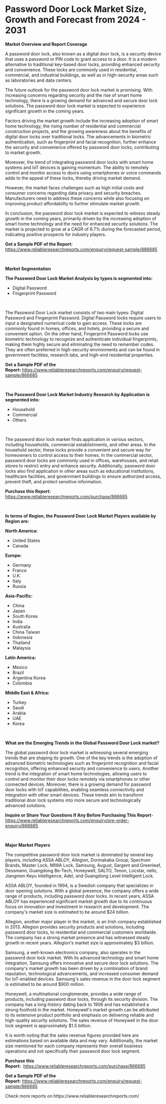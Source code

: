 <p><h1>Password Door Lock Market Size, Growth and Forecast from 2024 - 2031</h1></p><p><strong>Market Overview and Report Coverage</strong></p>
<p><p>A password door lock, also known as a digital door lock, is a security device that uses a password or PIN code to grant access to a door. It is a modern alternative to traditional key-based door locks, providing enhanced security and convenience. These locks are commonly used in residential, commercial, and industrial buildings, as well as in high-security areas such as laboratories and data centers.</p><p>The future outlook for the password door lock market is promising. With increasing concerns regarding security and the rise of smart home technology, there is a growing demand for advanced and secure door lock solutions. The password door lock market is expected to experience significant growth in the coming years.</p><p>Factors driving the market growth include the increasing adoption of smart home technology, the rising number of residential and commercial construction projects, and the growing awareness about the benefits of digital door locks over traditional locks. The advancements in biometric authentication, such as fingerprint and facial recognition, further enhance the security and convenience offered by password door locks, contributing to market growth.</p><p>Moreover, the trend of integrating password door locks with smart home systems and IoT devices is gaining momentum. The ability to remotely control and monitor access to doors using smartphones or voice commands adds to the appeal of these locks, thereby driving market demand.</p><p>However, the market faces challenges such as high initial costs and consumer concerns regarding data privacy and security breaches. Manufacturers need to address these concerns while also focusing on improving product affordability to further stimulate market growth.</p><p>In conclusion, the password door lock market is expected to witness steady growth in the coming years, primarily driven by the increasing adoption of smart home technology and the need for enhanced security solutions. The market is projected to grow at a CAGR of 6.7% during the forecasted period, indicating positive prospects for industry players.</p></p>
<p><strong>Get a Sample PDF of the Report:</strong> <a href="https://www.reliableresearchreports.com/enquiry/request-sample/866685">https://www.reliableresearchreports.com/enquiry/request-sample/866685</a></p>
<p>&nbsp;</p>
<p><strong>Market Segmentation</strong></p>
<p><strong>The Password Door Lock Market Analysis by types is segmented into:</strong></p>
<p><ul><li>Digital Password</li><li>Fingerprint Password</li></ul></p>
<p>&nbsp;</p>
<p><p>The Password Door Lock market consists of two main types: Digital Password and Fingerprint Password. Digital Password locks require users to input a designated numerical code to gain access. These locks are commonly found in homes, offices, and hotels, providing a secure and convenient option. On the other hand, Fingerprint Password locks use biometric technology to recognize and authenticate individual fingerprints, making them highly secure and eliminating the need to remember codes. They are often preferred in high-security environments and can be found in government facilities, research labs, and high-end residential properties.</p></p>
<p><strong>Get a Sample PDF of the Report:</strong>&nbsp;<a href="https://www.reliableresearchreports.com/enquiry/request-sample/866685">https://www.reliableresearchreports.com/enquiry/request-sample/866685</a></p>
<p>&nbsp;</p>
<p><strong>The Password Door Lock Market Industry Research by Application is segmented into:</strong></p>
<p><ul><li>Household</li><li>Commercial</li><li>Others</li></ul></p>
<p>&nbsp;</p>
<p><p>The password door lock market finds application in various sectors, including households, commercial establishments, and other areas. In the household sector, these locks provide a convenient and secure way for homeowners to control access to their homes. In the commercial sector, password door locks are commonly used in offices, warehouses, and retail stores to restrict entry and enhance security. Additionally, password door locks also find application in other areas such as educational institutions, healthcare facilities, and government buildings to ensure authorized access, prevent theft, and protect sensitive information.</p></p>
<p><strong>Purchase this Report:</strong>&nbsp; <a href="https://www.reliableresearchreports.com/purchase/866685">https://www.reliableresearchreports.com/purchase/866685</a></p>
<p>&nbsp;</p>
<p><strong>In terms of Region, the Password Door Lock Market Players available by Region are:</strong></p>
<p>
    <p> <strong> North America: </strong>
        <ul>
            <li>United States</li>
            <li>Canada</li>
        </ul>
        </p> 
    <p> <strong> Europe: </strong>
        <ul>
            <li>Germany</li>
            <li>France</li>
            <li>U.K.</li>
            <li>Italy</li>
            <li>Russia</li>
        </ul>
        </p> 
    <p> <strong> Asia-Pacific: </strong>
        <ul>
            <li>China</li>
            <li>Japan</li>
            <li>South Korea</li>
            <li>India</li>
            <li>Australia</li>
            <li>China Taiwan</li>
            <li>Indonesia</li>
            <li>Thailand</li>
            <li>Malaysia</li>
        </ul>
        </p> 
    <p> <strong> Latin America: </strong>
        <ul>
            <li>Mexico</li>
            <li>Brazil</li>
            <li>Argentina Korea</li>
            <li>Colombia</li>
        </ul>
        </p> 
    <p> <strong> Middle East & Africa: </strong>
        <ul>
            <li>Turkey</li>
            <li>Saudi</li>
            <li>Arabia</li>
            <li>UAE</li>
            <li>Korea</li>
        </ul>
    </p>
    </p>
<p>&nbsp;</p>
<p><strong>What are the Emerging Trends in the Global Password Door Lock market?</strong></p>
<p><p>The global password door lock market is witnessing several emerging trends that are shaping its growth. One of the key trends is the adoption of advanced biometric technologies such as fingerprint recognition and facial recognition, offering enhanced security and convenience to users. Another trend is the integration of smart home technologies, allowing users to control and monitor their door locks remotely via smartphones or other connected devices. Moreover, there is a growing demand for password door locks with IoT capabilities, enabling seamless connectivity and integration with other smart devices. These trends aim to transform traditional door lock systems into more secure and technologically advanced solutions.</p></p>
<p><strong>Inquire or Share Your Questions If Any Before Purchasing This Report</strong>- <a href="https://www.reliableresearchreports.com/enquiry/pre-order-enquiry/866685">https://www.reliableresearchreports.com/enquiry/pre-order-enquiry/866685</a></p>
<p>&nbsp;</p>
<p><strong>Major Market Players</strong></p>
<p><p>The competitive password door lock market is dominated by several key players, including ASSA ABLOY, Allegion, Dormakaba Group, Spectrum Brands, Master Lock, MIWA Lock, Samsung, August, Sargent and Greenleaf, Dessmann, Guangdong Be-Tech, Honeywell, SALTO, Tenon, Locstar, nello, Jiangmen Keyu Intelligence, Adel, and Guangdong Level Intelligent Lock.</p><p>ASSA ABLOY, founded in 1994, is a Swedish company that specializes in door opening solutions. With a global presence, the company offers a wide range of products, including password door locks. In recent years, ASSA ABLOY has experienced significant market growth due to its continuous focus on innovation and investment in research and development. The company's market size is estimated to be around $24 billion.</p><p>Allegion, another major player in the market, is an Irish company established in 2013. Allegion provides security products and solutions, including password door locks, to residential and commercial customers worldwide. The company has a strong market presence and has witnessed steady growth in recent years. Allegion's market size is approximately $3 billion.</p><p>Samsung, a well-known electronics company, also operates in the password door lock market. With its advanced technology and smart home integration, Samsung offers innovative and secure door lock solutions. The company's market growth has been driven by a combination of brand reputation, technological advancements, and increased consumer demand for IoT-enabled devices. Samsung's sales revenue in the door lock segment is estimated to be around $900 million.</p><p>Honeywell, a multinational conglomerate, provides a wide range of products, including password door locks, through its security division. The company has a long history dating back to 1906 and has established a strong foothold in the market. Honeywell's market growth can be attributed to its extensive product portfolio and emphasis on delivering reliable and high-quality security solutions. The sales revenue of Honeywell in the door lock segment is approximately $1.5 billion.</p><p>It is worth noting that the sales revenue figures provided here are estimations based on available data and may vary. Additionally, the market size mentioned for each company represents their overall business operations and not specifically their password door lock segment.</p></p>
<p><strong>Purchase this Report:</strong>&nbsp;&nbsp;<a href="https://www.reliableresearchreports.com/purchase/866685">https://www.reliableresearchreports.com/purchase/866685</a></p>
<p></p>
<p><strong>Get a Sample PDF of the Report:</strong>&nbsp;<a href="https://www.reliableresearchreports.com/enquiry/request-sample/866685">https://www.reliableresearchreports.com/enquiry/request-sample/866685</a></p>
<p>Check more reports on https://www.reliableresearchreports.com/</p>